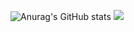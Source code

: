 ![Anurag's GitHub stats](https://github-readme-stats.vercel.app/api?username=Merlinkim&show_icons=true&theme=radical)
<a href="https://velog.io/@seondal"><img src="https://img.shields.io/badge/Velog-3DDC84?style=flat-square&logo=Blogger&logoColor=white"/></a>
